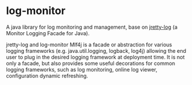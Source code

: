 # log-monitor
A java library for log monitoring and management, base on [jretty-log](https://github.com/jretty-org/jretty-log) (a Monitor Logging Facade for Java).

jretty-log and log-monitor Mlf4j is a facade or abstraction for various logging frameworks (e.g. java.util.logging, logback, log4j) allowing the end user to plug in the desired logging framework at deployment time. It is not only a facade, but also provides some useful decorations for common logging frameworks, such as log monitoring, online log viewer, configuration dynamic refreshing.

